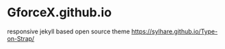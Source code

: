 # GforceX.github.io
responsive jekyll based open source theme https://sylhare.github.io/Type-on-Strap/
